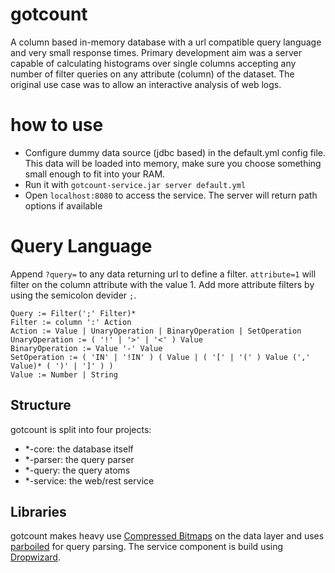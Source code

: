 # gotcount
A column based in-memory database with a url compatible query language and very small response times. Primary development aim was a server capable of calculating histograms over single columns accepting any number of filter queries on any attribute (column) of the dataset. The original use case was to allow an interactive analysis of web logs.

# how to use

- Configure dummy data source (jdbc based) in the default.yml config file. This data will be loaded into memory, make sure you choose something small enough to fit into your RAM.
- Run it with `gotcount-service.jar server default.yml`
- Open `localhost:8080` to access the service. The server will return path options if available

# Query Language

Append `?query=` to any data returning url to define a filter. `attribute=1` will filter on the column attribute with the value 1. Add more attribute filters by using the semicolon devider `;`.

    Query := Filter(';' Filter)*
    Filter := column ':' Action 
    Action := Value | UnaryOperation | BinaryOperation | SetOperation
    UnaryOperation := ( '!' | '>' | '<' ) Value
    BinaryOperation := Value '-' Value
    SetOperation := ( 'IN' | '!IN' ) ( Value | ( '[' | '(' ) Value (',' Value)* ( ')' | ']' ) )
    Value := Number | String

## Structure

gotcount is split into four projects:

- *-core: the database itself
- *-parser: the query parser
- *-query: the query atoms
- *-service: the web/rest service

## Libraries

gotcount makes heavy use [Compressed Bitmaps](https://github.com/lemire/javaewah) on the data layer and uses [parboiled](https://github.com/sirthias/parboiled/wiki) for query parsing. The service component is build using [Dropwizard](http://www.dropwizard.io/).
